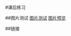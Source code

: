 #课后练习

##图片测试
<a href="img.html" target="_blank">图片测试</a>                   <a href="http://Ysidm.github.io/img.html" target="_blank">图片预览</a>

##链接  
